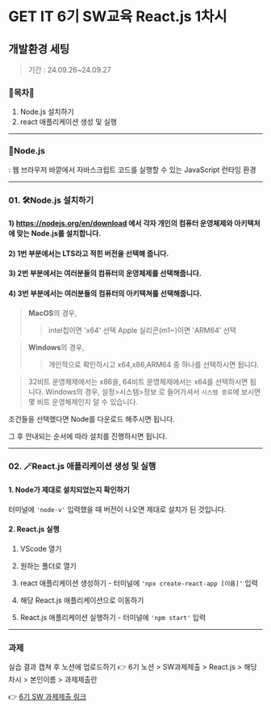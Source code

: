 # GET IT 6기 SW교육 React.js 1차시
## 개발환경 세팅
> 기간 : 24.09.26~24.09.27


### 🚀목차🚀
1. Node.js 설치하기
2. react 애플리케이션 생성 및 실행
---

### 🌿Node.js
: 웹 브라우저 바깥에서 자바스크립트 코드를 실행할 수 있는 JavaScript 런타임 환경

---

### 01. 🛠️Node.js 설치하기
#### 1) https://nodejs.org/en/download 에서 각자 개인의 컴퓨터 운영체제와 아키텍처에 맞는 Node.js를 설치합니다.
#### 2) 1번 부분에서는 LTS라고 적힌 버전을 선택해 줍니다.
#### 3) 2번 부분에서는 여러분들의 컴퓨터의 운영체제를 선택해줍니다.
#### 4) 3번 부분에서는 여러분들의 컴퓨터의 아키텍쳐를 선택해줍니다.

> **MacOS**의 경우,
>> intel칩이면 'x64' 선택
>> Apple 실리콘(m1~)이면 'ARM64' 선택

> **Windows**의 경우,
>> 개인적으로 확인하시고 x64,x86,ARM64 중 하나를 선택하시면 됩니다.

> 32비트 운영체제에서는 x86을,
> 64비트 운영체제에서는 x64를 선택하시면 됩니다.
> Windows의 경우, 설정>시스템>정보 로 들어가셔서 `시스템 종류`에 보시면 몇 비트 운영체제인지 알 수 있습니다.

조건들을 선택했다면 Node를 다운로드 해주시면 됩니다.

그 후 안내되는 순서에 따라 설치를 진행하시면 됩니다.

---

### 02. 🪄React.js 애플리케이션 생성 및 실행
#### 1. Node가 제대로 설치되었는지 확인하기
터미널에 `'node-v'` 입력했을 때 버전이 나오면 제대로 설치가 된 것입니다.

#### 2. React.js 실행
1. VScode 열기
2. 원하는 폴더로 열기
3. react 애플리케이션 생성하기 - 터미널에 `'npx create-react-app [이름]'` 입력

4. 해당 React.js 애플리케이션으로 이동하기
5. React.js 애플리케이션 실행하기 - 터미널에 `'npm start'` 입력

---

### 과제
실습 결과 캡쳐 후 노션에 업로드하기
👉 6기 노션 > SW과제제출 > React.js > 해당 차시 > 본인이름 > 과제제출란

👉 [6기 SW 과제제출 링크](https://www.notion.so/SW-8502eeef321b43e2ad13ece0f626be33)


